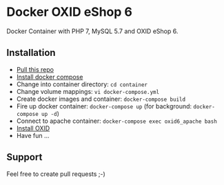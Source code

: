 # Docker OXID eShop 6
Docker Container with PHP 7, MySQL 5.7 and OXID eShop 6.

## Installation

- [Pull this repo](https://github.com/proudcommerce/docker-oxid6.git)
- [Install docker compose](https://docs.docker.com/compose/install/)
- Change into container directory: `cd container`
- Change volume mappings:
    `vi docker-compose.yml`
- Create docker images and container:
    `docker-compose build`
- Fire up docker container:
    `docker-compose up` (for background: `docker-compose up -d`)
- Connect to apache container:
    `docker-compose exec oxid6_apache bash`
- [Install OXID](http://oxid-eshop-developer-documentation.readthedocs.io/en/latest/getting_started/eshop_installation.html)
- Have fun ...


## Support

Feel free to create pull requests ;-)
